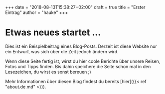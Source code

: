 +++
date = "2018-08-13T15:38:27+02:00"
draft = true
title = "Erster Eintrag"
author = "hauke"
+++
# Etwas neues startet ...
Dies ist ein Beispielbeitrag eines Blog-Posts. Derzeit ist diese Website nur ein Entwurf, was sich über die Zeit jedoch ändern wird.

Wenn diese Seite fertig ist, wirst du hier coole Berichte über unsere Reisen, Fotos und Tipps finden. Bis dahin speichere die Seite schon mal in den Lesezeichen, du wirst es sonst bereuen ;)

Mehr Informationen über diesen Blog findest du bereits [hier]({{< ref "about.de.md" >}}).

